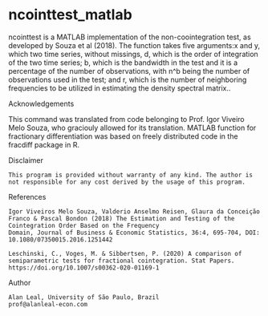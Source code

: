 # ncointtest_matlab
ncointtest is a MATLAB implementation of the non-coointegration test, as developed by Souza et al (2018). The function takes five arguments:x and y, which two time series, without missings, 
d, which is the order of integration of the two time series; b, which is the bandwidth in the test and it is a percentage of the number of observations, with n^b being the number of observations used in the test;
and r, which is the number of neighboring frequencies to be utilized in estimating the density spectral matrix.. 


Acknowledgements 

This command was translated from code belonging to Prof. Igor Viveiro Melo Souza, who graciouly allowed for its translation. MATLAB function for fractionary differentiation was based on
    freely distributed code in the fracdiff package in R. 

Disclaimer

    This program is provided without warranty of any kind. The author is not responsible for any cost derived by the usage of this program.


References

    Igor Viveiros Melo Souza, Valderio Anselmo Reisen, Glaura da Conceição Franco & Pascal Bondon (2018) The Estimation and Testing of the Cointegration Order Based on the Frequency
    Domain, Journal of Business & Economic Statistics, 36:4, 695-704, DOI: 10.1080/07350015.2016.1251442

    Leschinski, C., Voges, M. & Sibbertsen, P. (2020) A comparison of semiparametric tests for fractional cointegration. Stat Papers. https://doi.org/10.1007/s00362-020-01169-1


Author

    Alan Leal, University of São Paulo, Brazil
    prof@alanleal-econ.com

